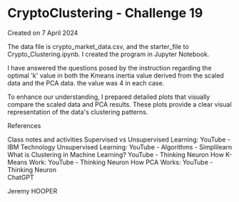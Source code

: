 # CryptoClustering - Challenge 19

Created on 7 April 2024


The data file is crypto_market_data.csv, and the starter_file to Crypto_Clustering.ipynb. I created
the program in Jupyter Notebook.

I have answered the questions posed by the instruction regarding the optimal 'k' value in both the Kmeans inertia value derived from the scaled data and the PCA data. the value was 4 in each case.

To enhance our understanding, I prepared detailed plots that visually compare the scaled data and PCA results. These plots provide a clear visual representation of the data's clustering patterns. 

References

Class notes and activities
Supervised vs Unsupervised Learning:	YouTube - IBM Technology
Unsupervised Learning:			YouTube - Algorithms - Simplilearn
What is Clustering in Machine Learning?	YouTube - Thinking Neuron
How K-Means Work:			YouTube - Thinking Neuron
How PCA Works:				YouTube	- Thinking Neuron	
ChatGPT

Jeremy HOOPER		